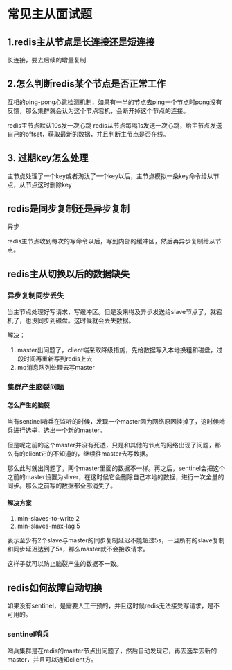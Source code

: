 # 常见主从面试题

## 1.redis主从节点是长连接还是短连接
长连接，要去后续的增量复制

## 2.怎么判断redis某个节点是否正常工作
互相的ping-pong心跳检测机制，如果有一半的节点去ping一个节点时pong没有反馈，那么集群就会认为这个节点宕机，会断开掉这个节点的连接。

redis主节点默认10s发一次心跳
redis从节点每隔1s发送一次心跳，给主节点发送自己的offset，获取最新的数据，并且判断主节点是否在线。

## 3. 过期key怎么处理
主节点处理了一个key或者淘汰了一个key以后，主节点模拟一条key命令给从节点，从节点这时删除key

## redis是同步复制还是异步复制
异步

redis主节点收到每次的写命令以后，写到内部的缓冲区，然后再异步复制给从节点。

## redis主从切换以后的数据缺失

### 异步复制同步丢失
当主节点处理好写请求，写缓冲区。但是没来得及异步发送给slave节点了，就宕机了，也没同步到磁盘。这时候就会丢失数据。

解决：
1. master出问题了，client端采取降级措施，先给数据写入本地换粗和磁盘，过段时间再重新写到redis上去
2. mq消息队列处理去写master 

### 集群产生脑裂问题
#### 怎么产生的脑裂
当有sentinel哨兵在监听的时候，发现一个master因为网络原因挂掉了，这时候哨兵进行选举，选出一个新的master。

但是呢之前的这个master并没有死透，只是和其他的节点的网络出现了问题，那么有的client它的不知道的，继续往master去写数据。

那么此时就出问题了，两个master里面的数据不一样。再之后，sentinel会把这个之前的master设置为sliver，在这时候它会删除自己本地的数据，进行一次全量的同步。那么之前写的数据都全部消失了。
#### 解决方案
1. min-slaves-to-write 2
2. min-slaves-max-lag 5

表示至少有2个slave与master的同步复制延迟不能超过5s，一旦所有的slave复制和同步延迟达到了5s，那么master就不会接收请求。

这样子就可以防止脑裂产生的数据不一致。

## redis如何故障自动切换
如果没有sentinel，是需要人工干预的，并且这时候redis无法接受写请求，是不可用的。

### sentinel哨兵
哨兵集群是在redis的master节点出问题了，然后自动发现它，再去选举去新的master，并且可以通知client方。